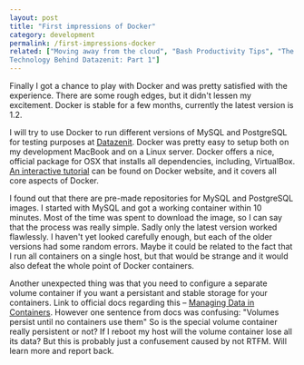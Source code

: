 ```yaml
---
layout: post
title: "First impressions of Docker"
category: development
permalink: /first-impressions-docker
related: ["Moving away from the cloud", "Bash Productivity Tips", "The
Technology Behind Datazenit: Part 1"]
---
```


Finally I got a chance to play with Docker and was pretty satisfied with
the experience. There are some rough edges, but it didn't lessen my excitement.
Docker is stable for a few months, currently the latest version is 1.2.

<!-- more -->

I will try to use Docker to run different versions of MySQL and PostgreSQL for
testing purposes at [Datazenit](https://datazenit.com). Docker was pretty easy to
setup both on my development MacBook and on a Linux server. Docker offers a
nice, official package for OSX that installs all dependencies, including,
VirtualBox. [An interactive tutorial](https://docker.com/tryit/) can be found on Docker website, and it
covers all core aspects of Docker.

I found out that there are pre-made repositories for MySQL and PostgreSQL images. I
started with MySQL and got a working container within 10 minutes. Most of the
time was spent to download the image, so I can say that the process was really simple.
Sadly only the latest version worked flawlessly. I haven't yet looked carefully enough, but each of the older
versions had some random errors. Maybe it could be related to the fact that I
run all containers on a single host, but that would be strange and it would
also defeat the whole point of Docker containers.

Another unexpected thing was that you need to configure a separate volume
container if you want a persistant and stable storage for your containers. Link
to official docs regarding this –
[Managing Data in Containers](https://docs.docker.com/userguide/dockervolumes/).
However one sentence from docs was confusing: "Volumes persist until no containers use
them" So is the special volume container really persistent or not? If I reboot
my host will the volume container lose all its data? But this is probably just
a confusement caused by not RTFM. Will learn more and report back.

